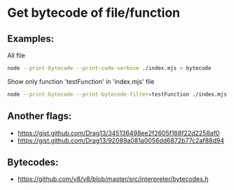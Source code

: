 # Get bytecode of file/function  

## Examples: 

All file  
``` sh
node --print-bytecode --print-code-verbose ./index.mjs > bytecode
```

Show only function 'testFunction' in 'index.mjs' file  
``` sh
node --print-bytecode --print-bytecode-filter=testFunction ./index.mjs
```

## Another flags:  
- https://gist.github.com/Drag13/345136498ee2f2605f188f22d2258af0
- https://gist.github.com/Drag13/92089a081a0056dd6872b77c2af88d94

## Bytecodes:  
- https://github.com/v8/v8/blob/master/src/interpreter/bytecodes.h
